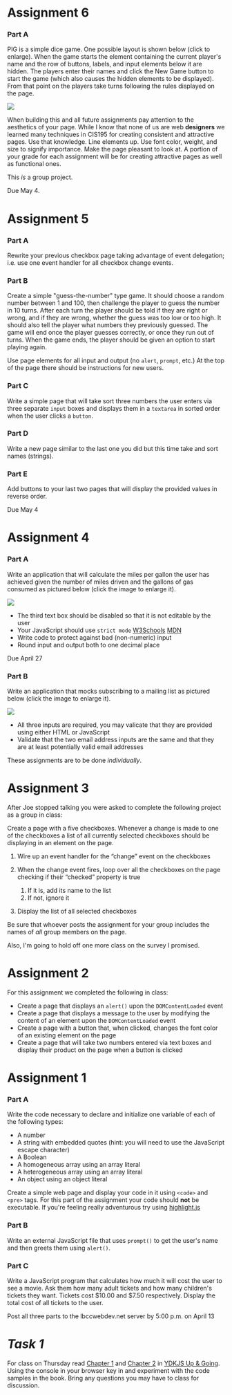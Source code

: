 # Assignment 6

### Part A

PIG is a simple dice game. One possible layout is shown below (click to enlarge). When the game starts the element containing the current player's name and the row of buttons, labels, and input elements below it are hidden. The players enter their names and click the New Game button to start the game (which also causes the hidden elements to be displayed). From that point on the players take turns following the rules displayed on the page.

[![](http://i.imgur.com/fy0Blsum.png)](http://i.imgur.com/fy0Blsu.png)

When building this and all future assignments pay attention to the aesthetics of your page. While I know that none of us are web **designers** we learned many techniques in CIS195 for creating consistent and attractive pages. Use that knowledge. Line elements up. Use font color, weight, and size to signify importance. Make the page pleasant to look at. A portion of your grade for each assignment will be for creating attractive pages as well as functional ones.

This *is* a group project.

Due May 4.

# Assignment 5

### Part A
Rewrite your previous checkbox page taking advantage of event delegation; i.e. use one event handler for all checkbox change events.
 
### Part B

Create a simple "guess-the-number" type game. It should choose a random number between 1 and 100, then challenge the player to guess the number in 10 turns. After each turn the player should be told if they are right or wrong, and if they are wrong, whether the guess was too low or too high. It should also tell the player what numbers they previously guessed. The game will end once the player guesses correctly, or once they run out of turns. When the game ends, the player should be given an option to start playing again.

Use page elements for all input and output (no `alert`, `prompt`, etc.) At the top of the page there should be instructions for new users.
 
### Part C

Write a simple page that will take sort three numbers the user enters via three separate `input` boxes and displays them in a `textarea` in sorted order when the user clicks a `button`. 

### Part D

Write a new page similar to the last one you did but this time take and sort names (strings).

### Part E

Add buttons to your last two pages that will display the provided values in reverse order.

Due May 4

# Assignment 4

### Part A

Write an application that will calculate the miles per gallon the user has achieved given the number of miles driven and the gallons of gas consumed as pictured below (click the image to enlarge it).

[![](http://i.imgur.com/lQ5z8hpm.png)](http://i.imgur.com/lQ5z8hp.png)

* The third text box should be disabled so that it is not editable by the user
* Your JavaScript should use `strict mode` [W3Schools](https://www.w3schools.com/js/js_strict.asp) [MDN](https://developer.mozilla.org/en-US/docs/Web/JavaScript/Reference/Strict_mode)
* Write code to protect against bad (non-numeric) input
* Round input and output both to one decimal place

Due April 27

### Part B

Write an application that mocks subscribing to a mailing list as pictured below (click the image to enlarge it).

[![](http://i.imgur.com/lTdASklm.png)](http://i.imgur.com/lTdASkl.png)

* All three inputs are required, you may valicate that they are provided using either HTML or JavaScript
* Validate that the two email address inputs are the same and that they are at least potentially valid email addresses

These assignments are to be done *individually*.

# Assignment 3

After Joe stopped talking you were asked to complete the following project as a group in class:

Create a page with a five checkboxes. Whenever a change is made to one of the checkboxes a list of all currently selected checkboxes should be displaying in an element on the page.

1.	Wire up an event handler for the “change” event on the checkboxes
1.	When the change event fires, loop over all the checkboxes on the page checking if their “checked” property is true
    1. If it is, add its name to the list
    2. If not, ignore it 
    
1.	Display the list of all selected checkboxes 

Be sure that whoever posts the assignment for your group includes the names of *all* group members on the page.

Also, I'm going to hold off one more class on the survey I promised. 

# Assignment 2

For this assignment we completed the following in class:

* Create a page that displays an `alert()` upon the `DOMContentLoaded` event
* Create a page that displays a message to the user by modifying the content of an element upon the `DOMContentLoaded` event
* Create a page with a button that, when clicked, changes the font color of an existing element on the page
* Create a page that will take two numbers entered via text boxes and display their product on the page when a button is clicked

# Assignment 1

### Part A

Write the code necessary to declare and initialize one variable of each of the following types:

* A number
* A string with embedded quotes (hint: you will need to use the JavaScript escape character)
* A Boolean
* A homogeneous array using an array literal
* A heterogeneous array using an array literal
* An object using an object literal

Create a simple web page and display your code in it using `<code>` and `<pre>` tags. For this part of the assignment your code should **not** be executable. If you're feeling really adventurous try using [highlight.js](https://highlightjs.org/)


### Part B

Write an external JavaScript file that uses `prompt()` to get the user's name and then greets them using `alert()`.

### Part C

Write a JavaScript program that calculates how much it will cost the user to see a movie. Ask them how many adult tickets and how many children's tickets they want. Tickets cost $10.00 and $7.50 respectively. Display the total cost of all tickets to the user.

Post all three parts to the lbccwebdev.net server by 5:00 p.m. on April 13

# *Task 1*

For class on Thursday read [Chapter 1](https://github.com/getify/You-Dont-Know-JS/blob/master/up%20%26%20going/ch1.md) and [Chapter 2](https://github.com/getify/You-Dont-Know-JS/blob/master/up%20%26%20going/ch2.md) in [YDKJS Up & Going](https://github.com/getify/You-Dont-Know-JS/blob/master/up%20&%20going/README.md#you-dont-know-js-up--going). Using the console in your browser key in and experiment with the code samples in the book. Bring any questions you may have to class for discussion.
